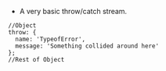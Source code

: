 * A very basic throw/catch stream.

~~~
//Object
throw: {
  name: 'TypeofError',
  message: 'Something collided around here'
};
//Rest of Object
~~~~

